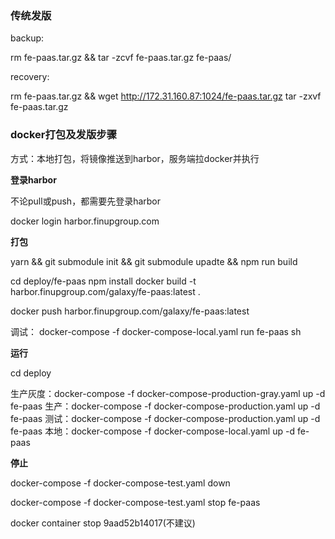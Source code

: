 ### 传统发版

backup:

rm fe-paas.tar.gz && tar -zcvf fe-paas.tar.gz fe-paas/

recovery:

rm fe-paas.tar.gz && wget http://172.31.160.87:1024/fe-paas.tar.gz
tar -zxvf fe-paas.tar.gz


### docker打包及发版步骤

方式：本地打包，将镜像推送到harbor，服务端拉docker并执行

**登录harbor**

不论pull或push，都需要先登录harbor

docker login harbor.finupgroup.com

**打包**

yarn && git submodule init && git submodule upadte && npm run build

cd deploy/fe-paas
npm install
docker build -t harbor.finupgroup.com/galaxy/fe-paas:latest .

docker push harbor.finupgroup.com/galaxy/fe-paas:latest

调试：
docker-compose -f docker-compose-local.yaml run fe-paas sh


**运行**

cd deploy

生产灰度：docker-compose -f docker-compose-production-gray.yaml up -d fe-paas
生产：docker-compose -f docker-compose-production.yaml up -d fe-paas
测试：docker-compose -f docker-compose-production.yaml up -d fe-paas
本地：docker-compose -f docker-compose-local.yaml up -d fe-paas


**停止**

docker-compose -f docker-compose-test.yaml down

docker-compose -f docker-compose-test.yaml stop fe-paas

docker container stop 9aad52b14017(不建议)
